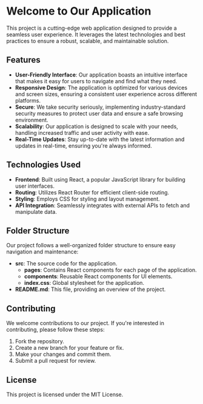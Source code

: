 # Welcome to Our Application

This project is a cutting-edge web application designed to provide a seamless user experience. It leverages the latest technologies and best practices to ensure a robust, scalable, and maintainable solution.

## Features

* **User-Friendly Interface**: Our application boasts an intuitive interface that makes it easy for users to navigate and find what they need.
* **Responsive Design**: The application is optimized for various devices and screen sizes, ensuring a consistent user experience across different platforms.
* **Secure**: We take security seriously, implementing industry-standard security measures to protect user data and ensure a safe browsing environment.
* **Scalability**: Our application is designed to scale with your needs, handling increased traffic and user activity with ease.
* **Real-Time Updates**: Stay up-to-date with the latest information and updates in real-time, ensuring you're always informed.

## Technologies Used

* **Frontend**: Built using React, a popular JavaScript library for building user interfaces.
* **Routing**: Utilizes React Router for efficient client-side routing.
* **Styling**: Employs CSS for styling and layout management.
* **API Integration**: Seamlessly integrates with external APIs to fetch and manipulate data.

## Folder Structure

Our project follows a well-organized folder structure to ensure easy navigation and maintenance:

* **src**: The source code for the application.
	+ **pages**: Contains React components for each page of the application.
	+ **components**: Reusable React components for UI elements.
	+ **index.css**: Global stylesheet for the application.
* **README.md**: This file, providing an overview of the project.

## Contributing

We welcome contributions to our project. If you're interested in contributing, please follow these steps:

1. Fork the repository.
2. Create a new branch for your feature or fix.
3. Make your changes and commit them.
4. Submit a pull request for review.

## License

This project is licensed under the MIT License.
